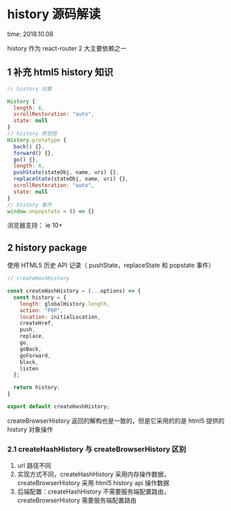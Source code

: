 # history 源码解读

time: 2018.10.08

history 作为 react-router 2 大主要依赖之一

## 1 补充 html5 history 知识

```javascript
// history 对象

History {
  length: 6,
  scrollRestoration: "auto",
  state: null
}
// history 原型链
History.prototype {
  back() {},
  forward() {},
  go() {},
  length: 6,
  pushState(stateObj, name, uri) {},
  replaceState(stateObj, name, uri) {},
  scrollRestoration: "auto",
  state: null
}
// history 事件
window.onpopstate = () => {}
```

浏览器支持： ie 10+

## 2 history package

使用 HTML5 历史 API 记录（ pushState，replaceState 和 popstate 事件）

```javascript
// createHashHistory

const createHashHistory = (...options) => {
  const history = {
    length: globalHistory.length,
    action: "POP",
    location: initialLocation,
    createHref,
    push,
    replace,
    go,
    goBack,
    goForward,
    block,
    listen
  };

  return history;
}

export default createHashHistory;
```

createBrowserHistory 返回的解构也是一致的，但是它采用的的是 html5 提供的 history 对象操作

### 2.1 createHashHistory 与 createBrowserHistory 区别

1. url 路径不同
2. 实现方式不同，createHashHistory 采用内存操作数据，createBrowserHistory 采用 html5 history api 操作数据
3. 后端配置：createHashHistory 不需要服务端配置路由， createBrowserHistory 需要服务端配置路由
